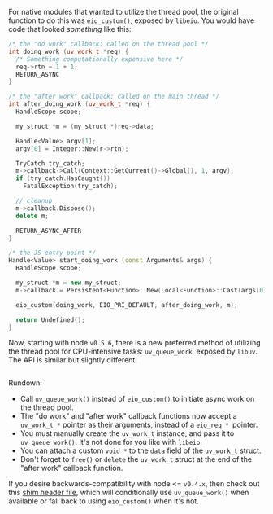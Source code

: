 For native modules that wanted to utilize the thread pool, the original function to do this was `eio_custom()`, exposed by `libeio`. You would have code that looked _something_ like this:

``` c++
/* the "do work" callback; called on the thread pool */
int doing_work (uv_work_t *req) {
  /* Something computationally expensive here */
  req->rtn = 1 + 1;
  RETURN_ASYNC
}

/* the "after work" callback; called on the main thread */
int after_doing_work (uv_work_t *req) {
  HandleScope scope;

  my_struct *m = (my_struct *)req->data;

  Handle<Value> argv[1];
  argv[0] = Integer::New(r->rtn);

  TryCatch try_catch;
  m->callback->Call(Context::GetCurrent()->Global(), 1, argv);
  if (try_catch.HasCaught())
    FatalException(try_catch);

  // cleanup
  m->callback.Dispose();
  delete m;

  RETURN_ASYNC_AFTER
}

/* the JS entry point */
Handle<Value> start_doing_work (const Arguments& args) {
  HandleScope scope;

  my_struct *m = new my_struct;
  m->callback = Persistent<Function>::New(Local<Function>::Cast(args[0]));

  eio_custom(doing_work, EIO_PRI_DEFAULT, after_doing_work, m);

  return Undefined();
}
```

Now, starting with node `v0.5.6`, there is a new preferred method of utilizing the thread pool for CPU-intensive tasks: `uv_queue_work`, exposed by `libuv`. The API is similar but slightly different:

``` c++
```

Rundown:

  * Call `uv_queue_work()` instead of `eio_custom()` to initiate async work on the thread pool.
  * The "do work" and "after work" callback functions now accept a `uv_work_t *` pointer as their arguments, instead of a `eio_req * `pointer.
  * You must manually create the `uv_work_t` instance, and pass it to `uv_queue_work()`. It's not done for you like with `libeio`.
  * You can attach a custom `void *` to the `data` field of the `uv_work_t` struct.
  * Don't forget to `free()` or `delete` the `uv_work_t` struct at the end of the "after work" callback function.

If you desire backwards-compatibility with node <= `v0.4.x`, then check out this [shim header file](https://gist.github.com/1368935), which will conditionally use `uv_queue_work()` when available or fall back to using `eio_custom()` when it's not.
